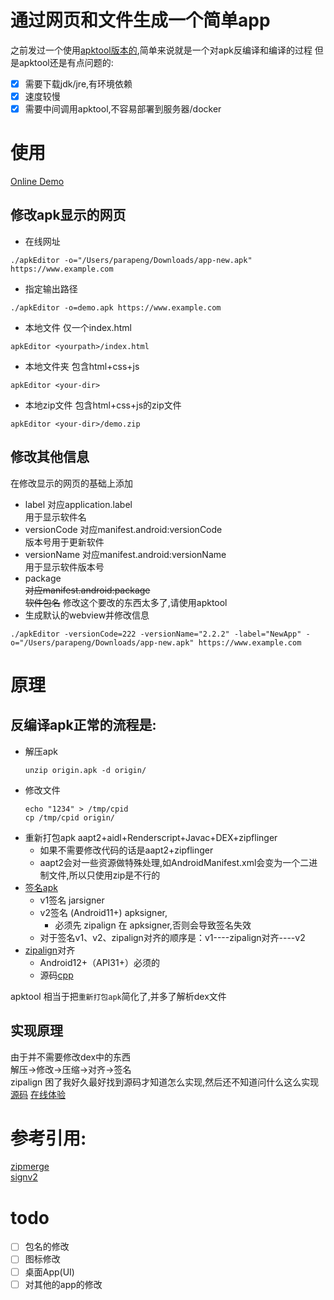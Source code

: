 # 通过网页和文件生成一个简单app
之前发过一个使用[apktool版本的](https://github.com/pzx521521/html2apk),简单来说就是一个对apk反编译和编译的过程
但是apktool还是有点问题的:
+ [x] 需要下载jdk/jre,有环境依赖
+ [x] 速度较慢
+ [x] 需要中间调用apktool,不容易部署到服务器/docker
# 使用
[Online Demo](https://tool.parap.us.kg/html-to-apk)
## 修改apk显示的网页
+ 在线网址
```shell
./apkEditor -o="/Users/parapeng/Downloads/app-new.apk" https://www.example.com 
```
+ 指定输出路径
```shell
./apkEditor -o=demo.apk https://www.example.com 
```
+ 本地文件 仅一个index.html
```shell
apkEditor <yourpath>/index.html
```
+ 本地文件夹 包含html+css+js
```shell
apkEditor <your-dir>
```
+ 本地zip文件 包含html+css+js的zip文件
```shell
apkEditor <your-dir>/demo.zip
```

## 修改其他信息
在修改显示的网页的基础上添加
+ label
  对应application.label  
  用于显示软件名
+ versionCode
  对应manifest.android:versionCode  
  版本号用于更新软件
+ versionName
  对应manifest.android:versionName  
  用于显示软件版本号
+ package  
  ~~对应manifest.android:package    
  软件包名~~
  修改这个要改的东西太多了,请使用apktool
+ 生成默认的webview并修改信息
```shell
./apkEditor -versionCode=222 -versionName="2.2.2" -label="NewApp" -o="/Users/parapeng/Downloads/app-new.apk" https://www.example.com
```

# 原理
## 反编译apk正常的流程是:
+ 解压apk  
    ```shell
    unzip origin.apk -d origin/
    ```
+ 修改文件
    ```shell  
    echo "1234" > /tmp/cpid
    cp /tmp/cpid origin/
    ```
+ 重新打包apk
  aapt2+aidl+Renderscript+Javac+DEX+zipflinger
  + 如果不需要修改代码的话是aapt2+zipflinger
  + aapt2会对一些资源做特殊处理,如AndroidManifest.xml会变为一个二进制文件,所以只使用zip是不行的
+ [签名apk](https://android.googlesource.com/platform/build/+/refs/heads/main/tools/signapk/)
  + v1签名 jarsigner
  + v2签名 (Android11+) apksigner, 
    + 必须先 zipalign 在 apksigner,否则会导致签名失效
  + 对于签名v1、v2、zipalign对齐的顺序是：v1----zipalign对齐----v2
+ [zipalign](https://developer.android.com/tools/zipalign?hl=zh-cn)对齐  
  + Android12+（API31+）必须的
  + 源码[cpp](https://android.googlesource.com/platform/build/+/refs/heads/main/tools/zipalign/)

apktool 相当于把`重新打包apk`简化了,并多了解析dex文件
## 实现原理
由于并不需要修改dex中的东西  
解压->修改->压缩->对齐->签名  
zipalign 困了我好久最好找到源码才知道怎么实现,然后还不知道问什么这么实现
[源码](https://github.com/pzx521521/apkEditor)
[在线体验](https://github.com/pzx521521/apkEditor)
# 参考引用:  
[zipmerge](https://github.com/rsc/zipmerge)  
[signv2](https://github.com/morrildl/playground-android)
# todo
+ [ ] 包名的修改
+ [ ] 图标修改
+ [ ] 桌面App(UI)
+ [ ] 对其他的app的修改